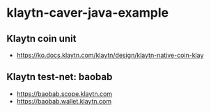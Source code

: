 # klaytn-caver-java-example
## Klaytn coin unit
- https://ko.docs.klaytn.com/klaytn/design/klaytn-native-coin-klay

## Klaytn test-net: baobab
- https://baobab.scope.klaytn.com
- https://baobab.wallet.klaytn.com
